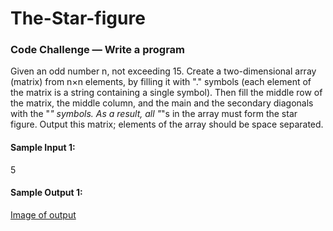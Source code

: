 # The-Star-figure
### Code Challenge — Write a program
Given an odd number n, not exceeding 15. Create a two-dimensional array (matrix) from n×n elements, by filling it with "." symbols (each element of the matrix is a string containing a single symbol). 
Then fill the middle row of the matrix, the middle column, and the main and the secondary diagonals with the "*" symbols. 
As a result, all "*"s in the array must form the star figure. 
Output this matrix; elements of the array should be space separated.

#### Sample Input 1:

5
#### Sample Output 1:

[Image of output](https://github.com/ndenic/The-Star-figure/blob/master/output.jpg)
 

